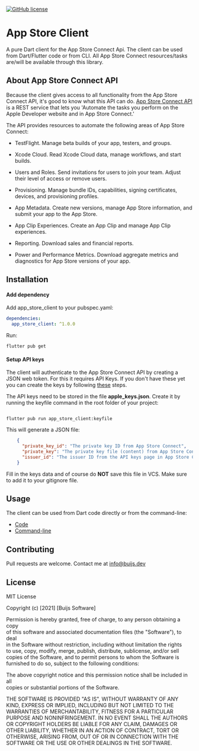 [![GitHub license](https://img.shields.io/github/license/buijs-dev/dart-apple-client)](#License)

# App Store Client
A pure Dart client for the App Store Connect Api. The client can be used from Dart/Flutter code or from CLI. 
All App Store Connect resources/tasks are/will be available through this library. 

## About App Store Connect API
Because the client gives access to all functionality from the App Store Connect API, it's good to know
what this API can do. [App Store Connect API](https://developer.apple.com/documentation/appstoreconnectapi) 
is a REST service that lets you 'Automate the tasks you perform on the Apple Developer website and in App Store Connect.'

The API provides resources to automate the following areas of App Store Connect:

- TestFlight. Manage beta builds of your app, testers, and groups.

- Xcode Cloud. Read Xcode Cloud data, manage workflows, and start builds.

- Users and Roles. Send invitations for users to join your team. Adjust their level of access or remove users.

- Provisioning. Manage bundle IDs, capabilities, signing certificates, devices, and provisioning profiles.

- App Metadata. Create new versions, manage App Store information, and submit your app to the App Store.

- App Clip Experiences. Create an App Clip and manage App Clip experiences.

- Reporting. Download sales and financial reports.

- Power and Performance Metrics. Download aggregate metrics and diagnostics for App Store versions of your app.

## Installation

#### Add dependency
Add app_store_client to your pubspec.yaml:

```yaml
dependencies:
  app_store_client: ^1.0.0
```

Run:

``` shell
flutter pub get
```


#### Setup API keys
The client will authenticate to the App Store Connect API by creating a JSON web token.
For this it requires API Keys. If you don't have these yet you can create the keys by following
[these](https://developer.apple.com/documentation/appstoreconnectapi/creating_api_keys_for_app_store_connect_api) steps.

The API keys need to be stored in the file <B>apple_keys.json</B>. Create it by running the keyfile command in the root folder
of your project:

```shell

flutter pub run app_store_client:keyfile

````

This will generate a JSON file:

```json
    {
      "private_key_id": "The private key ID from App Store Connect",
      "private_key": "The private key file (content) from App Store Connect.",
      "issuer_id": "The issuer ID from the API keys page in App Store Connect."
    }
```

Fill in the keys data and of course do <B>NOT</B> save this file in VCS. Make sure to add it to your gitignore file.

## Usage
The client can be used from Dart code directly or from the command-line:
- [Code](docs/CODING.md)
- [Command-line](docs/COMMANDLINE.md)

## Contributing
Pull requests are welcome. Contact me at info@buijs.dev

## License
MIT License

Copyright (c) [2021] [Buijs Software]

Permission is hereby granted, free of charge, to any person obtaining a copy  
of this software and associated documentation files (the "Software"), to deal  
in the Software without restriction, including without limitation the rights  
to use, copy, modify, merge, publish, distribute, sublicense, and/or sell  
copies of the Software, and to permit persons to whom the Software is  
furnished to do so, subject to the following conditions:

The above copyright notice and this permission notice shall be included in all  
copies or substantial portions of the Software.

THE SOFTWARE IS PROVIDED "AS IS", WITHOUT WARRANTY OF ANY KIND, EXPRESS OR IMPLIED, 
INCLUDING BUT NOT LIMITED TO THE WARRANTIES OF MERCHANTABILITY, FITNESS FOR A 
PARTICULAR PURPOSE AND NONINFRINGEMENT. IN NO EVENT SHALL THE AUTHORS OR COPYRIGHT 
HOLDERS BE LIABLE FOR ANY CLAIM, DAMAGES OR OTHER LIABILITY, WHETHER IN AN ACTION OF CONTRACT, 
TORT OR OTHERWISE, ARISING FROM, OUT OF OR IN CONNECTION WITH THE SOFTWARE OR THE USE 
OR OTHER DEALINGS IN THE SOFTWARE.